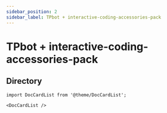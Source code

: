 ```yaml
---
sidebar_position: 2
sidebar_label: TPbot + interactive-coding-accessories-pack
---
```


# TPbot + interactive-coding-accessories-pack

## Directory

```mdx-code-block
import DocCardList from '@theme/DocCardList';

<DocCardList />
```
